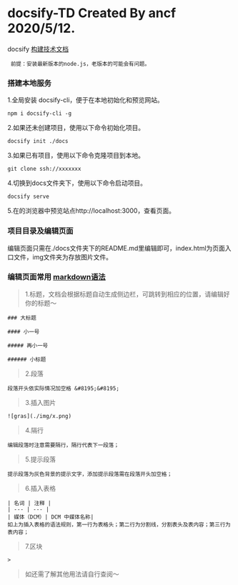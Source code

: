 # docsify-TD     Created By ancf 2020/5/12.

docsify [构建技术文档](https://docsify.js.org/) 

     前提：安装最新版本的node.js，老版本的可能会有问题。

### 搭建本地服务

1.全局安装 docsify-cli，便于在本地初始化和预览网站。

```
npm i docsify-cli -g
```

2.如果还未创建项目，使用以下命令初始化项目。

```
docsify init ./docs
```

3.如果已有项目，使用以下命令克隆项目到本地。

```
git clone ssh://xxxxxxx
```

4.切换到docs文件夹下，使用以下命令启动项目。

```
docsify serve 
```

5.在的浏览器中预览站点http://localhost:3000，查看页面。

### 项目目录及编辑页面

编辑页面只需在./docs文件夹下的README.md里编辑即可，index.html为页面入口文件，img文件夹为存放图片文件。

### 编辑页面常用 [markdown语法](https://www.runoob.com/markdown/md-tutorial.html)

> 1.标题，文档会根据标题自动生成侧边栏，可跳转到相应的位置，请编辑好你的标题～

    ### 大标题

    #### 小一号

    ##### 再小一号

    ###### 小标题

> 2.段落

    段落开头依实际情况加空格 &#8195;&#8195;

> 3.插入图片

    ![gras](./img/x.png)

> 4.隔行

    编辑段落时注意需要隔行，隔行代表下一段落；

> 5.提示段落

    提示段落为灰色背景的提示文字，添加提示段落需在段落开头加空格；

> 6.插入表格

    | 名词 | 注释 |
    | --- | --- |
    | 媒体（DCM）| DCM 中媒体名称|
    如上为插入表格的语法规则，第一行为表格头；第二行为分割线，分割表头及表内容；第三行为表内容；

> 7.区块

    > 

> 如还需了解其他用法请自行查阅～